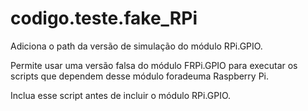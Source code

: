 <a id="module-codigo.teste.fake_RPi"></a>

<a id="codigo-teste-fake-rpi"></a>

# codigo.teste.fake_RPi

Adiciona o path da versão de simulação do módulo RPi.GPIO.

Permite usar uma versão falsa do módulo FRPi.GPIO para executar
os scripts que dependem desse módulo foradeuma Raspberry Pi.

Inclua esse script antes de incluir o módulo RPi.GPIO.
